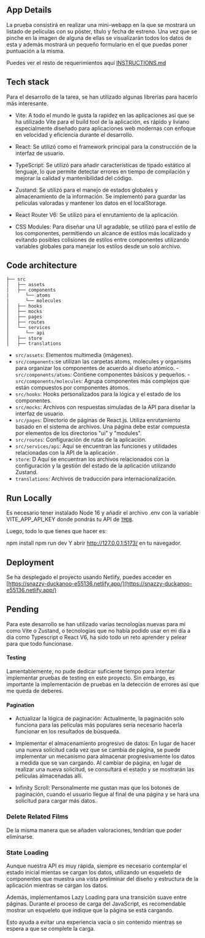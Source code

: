 ## App Details

La prueba consistirá en realizar una mini-webapp en la que se mostrará un listado de películas con su póster, título y fecha de estreno. Una vez que se pinche en la imagen de alguna de ellas se visualizarán todos los datos de esta y además mostrará un pequeño formulario en el que puedas poner puntuación a la misma.

Puedes ver el resto de requerimientos aquí [INSTRUCTIONS.md](/INSTRUCTIONS.md)

## Tech stack

Para el desarrollo de la tarea, se han utilizado algunas librerías para hacerlo más interesante.

- Vite: A todo el mundo le gusta la rapidez en las aplicaciones asi que se ha utilizado Vite para el build tool de la aplicación, es rápido y liviano especialmente diseñado para aplicaciones web modernas con enfoque en velocidad y eficiencia durante el desarrollo.

- React: Se utilizó como el framework principal para la construcción de la interfaz de usuario.

- TypeScript: Se utilizó para añadir características de tipado estático al lenguaje, lo que permite detectar errores en tiempo de compilación y mejorar la calidad y mantenibilidad del código.

- Zustand: Se utilizó para el manejo de estados globales y almacenamiento de la información. Se implementó para guardar las películas valoradas y mantener los datos en el localStorage.

- React Router V6: Se utilizó para el enrutamiento de la aplicación.

- CSS Modules: Para diseñar una UI agradable, se utilizó para el estilo de los componentes, permitiendo un alcance de estilos más localizado y evitando posibles colisiones de estilos entre componentes utilizando variables globales para manejar los estilos desde un solo archivo.

## Code architecture

```
├── src
│   ├── assets
|   ├── components
|      └── atoms
|      └── molecules
│   ├── hooks
│   ├── mocks
│   ├── pages
│   ├── routes
│   └── services
│      └── api
│   ├── store
│   ├── translations
```

- `src/assets`: Elementos multimedia (imágenes).
- `src/components`:se utilizan las carpetas atoms, molecules y organisms para organizar los componentes de acuerdo al diseño atómico. -`src/components/atoms`: Contiene componentes básicos y pequeños. -`src/components/molecules`: Agrupa componentes más complejos que están compuestos por componentes átomos.
- `src/hooks`: Hooks personalizados para la lógica y el estado de los componentes.
- `src/mocks`: Archivos con respuestas simuladas de la API para diseñar la interfaz de usuario.
- `src/pages`: Directorio de páginas de React.js. Utiliza enrutamiento basado en el sistema de archivos. Una página debe estar compuesta por elementos de los directorios "ui" y "modules".
- `src/routes`: Configuración de rutas de la aplicación.
- `src/services/api`: Aquí se encuentran las funciones y utilidades relacionadas con la API de la aplicación .
- `store`: D Aquí se encuentran los archivos relacionados con la configuración y la gestión del estado de la aplicación utilizando Zustand.
- `translations`: Archivos de traducción para internacionalización.

## Run Locally

Es necesario tener instalado Node 16 y añadir el archivo .env con la variable VITE_APP_API_KEY donde pondrás tu API de [`TMDB`](https://www.themoviedb.org/).

Luego, todo lo que tienes que hacer es:

npm install
npm run dev
Y abrir http://127.0.0.1:5173/ en tu navegador.

## Deployment

Se ha desplegado el proyecto usando Netlify, puedes acceder en [https://snazzy-duckanoo-e55136.netlify.app/](https://snazzy-duckanoo-e55136.netlify.app/)

## Pending

Para este desarrollo se han utilizado varias tecnologías nuevas para mi como Vite o Zustand, o tecnologías que no había podido usar en mi día a día como Typescript o React V6, ha sido todo un reto aprender y pelear para que todo funcionase.

#### Testing

Lamentablemente, no pude dedicar suficiente tiempo para intentar implementar pruebas de testing en este proyecto. Sin embargo, es importante la implementación de pruebas en la detección de errores asi que me queda de deberes.

#### Pagination

- Actualizar la lógica de paginación: Actualmente, la paginación solo funciona para las películas más populares sería necesario hacerla funcionar en los resultados de búsqueda.

- Implementar el almacenamiento progresivo de datos: En lugar de hacer una nueva solicitud cada vez que se cambia de página, se puede implementar un mecanismo para almacenar progresivamente los datos a medida que se van cargando. Al cambiar de página, en lugar de realizar una nueva solicitud, se consultará el estado y se mostrarán las películas almacenadas allí.

- Infinity Scroll: Personalmente me gustan mas que los botones de paginación, cuando el usuario llegue al final de una página y se hará una solicitud para cargar más datos.

### Delete Related Films

De la misma manera que se añaden valoraciones, tendrían que poder eliminarse.

### State Loading

Aunque nuestra API es muy rápida, siempre es necesario contemplar el estado inicial mientas se cargan los datos, utilizando un esqueleto de componentes que muestra una vista preliminar del diseño y estructura de la aplicación mientras se cargan los datos.

Además, implementamos Lazy Loading para una transición suave entre páginas. Durante el proceso de carga del JavaScript, es recomendable mostrar un esqueleto que indique que la página se está cargando.

Esto ayuda a evitar una experiencia vacía o sin contenido mientras se espera a que se complete la carga.

